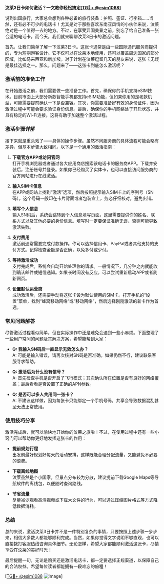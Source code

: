 **汶莱3日卡如何激活？一文教你轻松搞定[[TG💪+ @esim1088](https://t.me/s/esim1088)]**

说到出国旅行，大家总会想到各种必备的旅行装备：护照、签证、行李箱……当然，还有必不可少的电话卡！尤其是对于那些喜欢东南亚风情的小伙伴来说，汶莱绝对是一个值得一去的地方。不过，在享受异国美景之前，别忘了给自己准备一张合适的电话卡。而今天，我们就来聊聊汶莱3日卡的激活问题。

首先，让我们简单了解一下汶莱3日卡。这张卡通常是由一些国际通讯服务商提供的，专为短期游客设计。它不仅可以在汶莱本地使用，还可以覆盖周边国家的部分区域，比如马来西亚和新加坡。对于计划在汶莱逗留几天的朋友来说，这张卡无疑是最佳选择之一。那么，问题来了——这张卡到底怎么激活呢？

### **激活前的准备工作**

在开始激活之前，我们需要做一些准备工作。首先，确保你的手机支持eSIM技术。目前市面上大部分新款智能手机都支持eSIM功能，但如果你用的是老款机型，可能需要提前确认一下是否兼容。其次，你需要准备好有效的身份证件，因为激活过程中可能会要求验证身份信息。最后，确保你的手机网络处于开启状态，并且有稳定的Wi-Fi连接，这将有助于加速整个激活过程。

### **激活步骤详解**

接下来就是重头戏了——具体的操作步骤。虽然不同服务商的具体流程可能会略有差异，但基本步骤大致相同。以下是一个通用的激活指南：

1. **下载官方APP或访问官网**  
   打开手机浏览器或者通过各大应用商店搜索该电话卡的服务商APP。下载并安装后，注册账号并登录。如果你已经购买了实体卡，也可以直接访问服务商的官方网站进行在线激活。

2. **输入SIM卡信息**  
   在APP或网站上找到“激活”选项，然后按照提示输入SIM卡上的序列号（SN码）。这个号码一般印在卡片背面或者包装盒上，务必仔细核对，避免出错。

3. **填写个人信息**  
   输入SN码后，系统会跳转到个人信息填写页面。这里需要提供你的姓名、联系方式以及其他必要的身份信息。填写时一定要保证准确无误，否则可能导致激活失败。

4. **支付费用**  
   激活前通常需要完成付款操作。你可以选择信用卡、PayPal或者其他支持的支付方式。记得检查金额是否正确，以免多付或少付。

5. **等待激活成功**  
   支付完成后，系统会自动开始处理你的请求。一般情况下，几分钟之内就能收到确认邮件或短信通知。如果长时间没有反应，可以尝试重新启动APP或者刷新网页。

6. **设置默认运营商**  
   成功激活后，还需要手动将这张卡设为默认使用的SIM卡。打开手机的“设置”菜单，找到“蜂窝移动网络”或“移动网络”，然后选择刚刚激活的新卡作为首选。

### **常见问题解答**

尽管激活过程看似简单，但在实际操作中还是难免会遇到一些小麻烦。下面整理了一些用户常问的问题及其解决方案，希望能帮到大家：

- **Q: 我输入SN码后一直显示无效怎么办？**  
  A: 可能是输入错误，请再次核对SN码是否准确。如果仍然不行，建议联系客服寻求帮助。

- **Q: 激活后为什么没有信号？**  
  A: 首先检查手机是否开启了飞行模式；其次确认所在位置是否有良好的网络覆盖；最后看看是否设置了正确的APN参数。

- **Q: 是否可以多人共用同一张卡？**  
  A: 不建议这样做，因为每张卡只能绑定一个手机号码，共享会导致数据混乱甚至无法正常使用。

### **使用技巧分享**

激活完成后，就可以愉快地开始你的汶莱之旅啦！不过，在使用过程中还有一些小窍门可以帮助你更好地发挥这张卡的作用：

- **提前规划行程**  
  出发前最好规划好每天的活动安排，这样既能合理分配流量，又能避免不必要的浪费。

- **下载离线地图**  
  汶莱虽然是个小国家，但景点分布较为分散，建议提前下载Google Maps等导航软件的离线包，以便随时查询路线。

- **节省流量**  
  尽量减少观看高清视频或下载大文件的行为，可以通过压缩图片格式等方式降低数据消耗。

### **总结**

总的来说，激活汶莱3日卡并不是一件特别复杂的事情，只要按照上述步骤一步步来，相信大多数人都能够顺利完成。当然，如果你觉得文字说明不够直观，也可以直接拨打客服热线咨询具体细节。无论怎样，希望大家都能顺利激活这张卡，尽情享受在汶莱的美好时光！

最后提醒一句，无论是购买还是激活电话卡，都一定要选择正规渠道，以保障自己的合法权益。希望每位读者都能拥有一段难忘的旅程！

[[TG💪+ @esim1088](https://t.me/s/esim1088) ![Image](https://i.postimg.cc/4NQfJmqS/Snipaste-2025-05-13-00-14-12.png)]